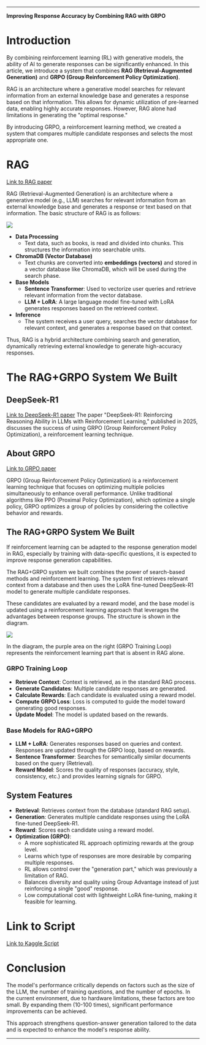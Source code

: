 
---

**Improving Response Accuracy by Combining RAG with GRPO**

# Introduction
By combining reinforcement learning (RL) with generative models, the ability of AI to generate responses can be significantly enhanced. In this article, we introduce a system that combines **RAG (Retrieval-Augmented Generation)** and **GRPO (Group Reinforcement Policy Optimization)**.

RAG is an architecture where a generative model searches for relevant information from an external knowledge base and generates a response based on that information. This allows for dynamic utilization of pre-learned data, enabling highly accurate responses. However, RAG alone had limitations in generating the "optimal response."

By introducing GRPO, a reinforcement learning method, we created a system that compares multiple candidate responses and selects the most appropriate one.

# RAG
[Link to RAG paper](https://arxiv.org/abs/2005.11401)

RAG (Retrieval-Augmented Generation) is an architecture where a generative model (e.g., LLM) searches for relevant information from an external knowledge base and generates a response or text based on that information. The basic structure of RAG is as follows:

![](https://storage.googleapis.com/zenn-user-upload/9d578e14ab8e-20250406.png)

- **Data Processing**
    - Text data, such as books, is read and divided into chunks. This structures the information into searchable units.
- **ChromaDB (Vector Database)**
    - Text chunks are converted into **embeddings (vectors)** and stored in a vector database like ChromaDB, which will be used during the search phase.
- **Base Models**
    - **Sentence Transformer**: Used to vectorize user queries and retrieve relevant information from the vector database.
    - **LLM + LoRA**: A large language model fine-tuned with LoRA generates responses based on the retrieved context.
- **Inference**
    - The system receives a user query, searches the vector database for relevant context, and generates a response based on that context.

Thus, RAG is a hybrid architecture combining search and generation, dynamically retrieving external knowledge to generate high-accuracy responses.

# The RAG+GRPO System We Built

## DeepSeek-R1
[Link to DeepSeek-R1 paper](https://arxiv.org/abs/2501.12948)
The paper "DeepSeek-R1: Reinforcing Reasoning Ability in LLMs with Reinforcement Learning," published in 2025, discusses the success of using GRPO (Group Reinforcement Policy Optimization), a reinforcement learning technique.

## About GRPO
[Link to GRPO paper](https://arxiv.org/abs/2402.03300)

GRPO (Group Reinforcement Policy Optimization) is a reinforcement learning technique that focuses on optimizing multiple policies simultaneously to enhance overall performance. Unlike traditional algorithms like PPO (Proximal Policy Optimization), which optimize a single policy, GRPO optimizes a group of policies by considering the collective behavior and rewards.

## The RAG+GRPO System We Built
If reinforcement learning can be adapted to the response generation model in RAG, especially by training with data-specific questions, it is expected to improve response generation capabilities.

The RAG+GRPO system we built combines the power of search-based methods and reinforcement learning. The system first retrieves relevant context from a database and then uses the LoRA fine-tuned DeepSeek-R1 model to generate multiple candidate responses.

These candidates are evaluated by a reward model, and the base model is updated using a reinforcement learning approach that leverages the advantages between response groups. The structure is shown in the diagram.

![](https://storage.googleapis.com/zenn-user-upload/313bc04ac16f-20250406.png)

In the diagram, the purple area on the right (GRPO Training Loop) represents the reinforcement learning part that is absent in RAG alone.

### GRPO Training Loop
- **Retrieve Context**: Context is retrieved, as in the standard RAG process.
- **Generate Candidates**: Multiple candidate responses are generated.
- **Calculate Rewards**: Each candidate is evaluated using a reward model.
- **Compute GRPO Loss**: Loss is computed to guide the model toward generating good responses.
- **Update Model**: The model is updated based on the rewards.

### Base Models for RAG+GRPO
- **LLM + LoRA**: Generates responses based on queries and context. Responses are updated through the GRPO loop, based on rewards.
- **Sentence Transformer**: Searches for semantically similar documents based on the query (Retrieval).
- **Reward Model**: Scores the quality of responses (accuracy, style, consistency, etc.) and provides learning signals for GRPO.

## System Features
- **Retrieval**: Retrieves context from the database (standard RAG setup).
- **Generation**: Generates multiple candidate responses using the LoRA fine-tuned DeepSeek-R1.
- **Reward**: Scores each candidate using a reward model.
- **Optimization (GRPO)**:
    - A more sophisticated RL approach optimizing rewards at the group level.
    - Learns which type of responses are more desirable by comparing multiple responses.
    - RL allows control over the "generation part," which was previously a limitation of RAG.
    - Balances diversity and quality using Group Advantage instead of just reinforcing a single "good" response.
    - Low computational cost with lightweight LoRA fine-tuning, making it feasible for learning.

# Link to Script
[Link to Kaggle Script](https://www.kaggle.com/code/stpeteishii/wine-rag-approach-deepseek-r1-w-grpo)

# Conclusion
The model's performance critically depends on factors such as the size of the LLM, the number of training questions, and the number of epochs. In the current environment, due to hardware limitations, these factors are too small. By expanding them (10-100 times), significant performance improvements can be achieved.

This approach strengthens question-answer generation tailored to the data and is expected to enhance the model's response ability.

--- 
